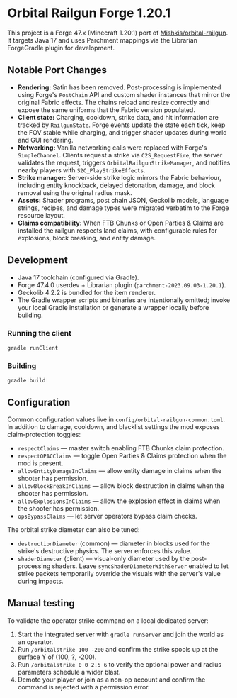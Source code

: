 # Orbital Railgun Forge 1.20.1

This project is a Forge 47.x (Minecraft 1.20.1) port of [Mishkis/orbital-railgun](https://github.com/Mishkis/orbital-railgun).
It targets Java 17 and uses Parchment mappings via the Librarian ForgeGradle plugin for development.

## Notable Port Changes

* **Rendering:** Satin has been removed. Post-processing is implemented using Forge's `PostChain` API and custom shader instances that mirror the original Fabric effects. The chains reload and resize correctly and expose the same uniforms that the Fabric version populated.
* **Client state:** Charging, cooldown, strike data, and hit information are tracked by `RailgunState`. Forge events update the state each tick, keep the FOV stable while charging, and trigger shader updates during world and GUI rendering.
* **Networking:** Vanilla networking calls were replaced with Forge's `SimpleChannel`. Clients request a strike via `C2S_RequestFire`, the server validates the request, triggers `OrbitalRailgunStrikeManager`, and notifies nearby players with `S2C_PlayStrikeEffects`.
* **Strike manager:** Server-side strike logic mirrors the Fabric behaviour, including entity knockback, delayed detonation, damage, and block removal using the original radius mask.
* **Assets:** Shader programs, post chain JSON, Geckolib models, language strings, recipes, and damage types were migrated verbatim to the Forge resource layout.
* **Claims compatibility:** When FTB Chunks or Open Parties & Claims are installed the railgun respects land claims, with configurable rules for explosions, block breaking, and entity damage.

## Development

* Java 17 toolchain (configured via Gradle).
* Forge 47.4.0 userdev + Librarian plugin (`parchment-2023.09.03-1.20.1`).
* Geckolib 4.2.2 is bundled for the item renderer.
* The Gradle wrapper scripts and binaries are intentionally omitted; invoke your local Gradle installation or generate a wrapper
  locally before building.

### Running the client

```
gradle runClient
```

### Building

```
gradle build
```

## Configuration

Common configuration values live in `config/orbital-railgun-common.toml`. In addition to damage, cooldown, and blacklist settings the mod exposes claim-protection toggles:

* `respectClaims` — master switch enabling FTB Chunks claim protection.
* `respectOPACClaims` — toggle Open Parties & Claims protection when the mod is present.
* `allowEntityDamageInClaims` — allow entity damage in claims when the shooter has permission.
* `allowBlockBreakInClaims` — allow block destruction in claims when the shooter has permission.
* `allowExplosionsInClaims` — allow the explosion effect in claims when the shooter has permission.
* `opsBypassClaims` — let server operators bypass claim checks.

The orbital strike diameter can also be tuned:

* `destructionDiameter` (common) — diameter in blocks used for the strike's destructive physics. The server enforces this value.
* `shaderDiameter` (client) — visual-only diameter used by the post-processing shaders. Leave `syncShaderDiameterWithServer` enabled to let strike packets temporarily override the visuals with the server's value during impacts.

## Manual testing

To validate the operator strike command on a local dedicated server:

1. Start the integrated server with `gradle runServer` and join the world as an operator.
2. Run `/orbitalstrike 100 -200` and confirm the strike spools up at the surface Y of (100, ?, -200).
3. Run `/orbitalstrike 0 0 2.5 6` to verify the optional power and radius parameters schedule a wider blast.
4. Demote your player or join as a non-op account and confirm the command is rejected with a permission error.

